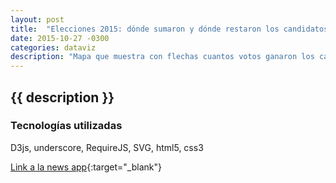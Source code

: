 ```yaml
---
layout: post
title:  "Elecciones 2015: dónde sumaron y dónde restaron los candidatos a presidente"
date: 2015-10-27 -0300
categories: dataviz
description: "Mapa que muestra con flechas cuantos votos ganaron los candidatos entre las paso y la elección general."
---
```


## {{ description }}

### Tecnologías utilizadas

D3js, underscore, RequireJS, SVG, html5, css3

[Link a la news app](http://www.lanacion.com.ar/1840167-elecciones-2015-donde-sumaron-y-donde-restaron-los-candidatos-a-presidente){:target="_blank"}
